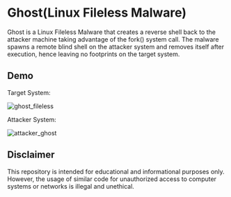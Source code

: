 # Ghost(Linux Fileless Malware)
Ghost is a Linux Fileless Malware that creates a reverse shell back to the attacker machine taking advantage of the fork() system call. The malware 
spawns a remote blind shell on the attacker system and removes itself after execution, hence leaving no footprints on the target system.

## Demo
Target System:

![ghost_fileless](https://github.com/Arjun4522/Ghost_Shell/assets/94633408/fb63ad59-9a57-48df-b67e-bd5a054ed1dd)


Attacker System:

![attacker_ghost](https://github.com/Arjun4522/Ghost_Shell/assets/94633408/2866db7c-5ff0-46ed-984c-13e25ab40b3e)


## Disclaimer
This repository is intended for educational and informational purposes only. However, the usage of similar code for unauthorized access to computer systems or 
networks is illegal and unethical.
